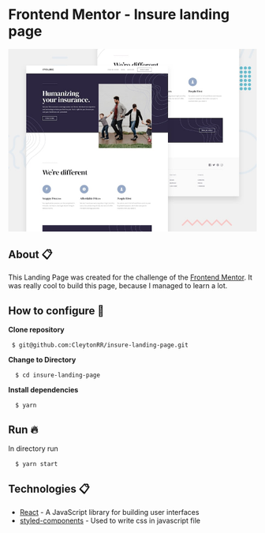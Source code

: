 # Frontend Mentor - Insure landing page

![Design preview for the Insure landing page coding challenge](./design/desktop-preview.jpg)

## About :clipboard:

This Landing Page was created for the challenge of the [Frontend Mentor](https://www.frontendmentor.io/). It was really cool to build this page, because I managed to learn a lot.

## How to configure :rocket:

**Clone repository**

```
 $ git@github.com:CleytonRR/insure-landing-page.git

```

**Change to Directory**

```
  $ cd insure-landing-page
```

**Install dependencies**

```
  $ yarn
```

## Run :fire:

In directory run

```
  $ yarn start
```

## Technologies :clipboard:

- [React](https://pt-br.reactjs.org/) - A JavaScript library for building user interfaces
- [styled-components](https://styled-components.com/) - Used to write css in javascript file
